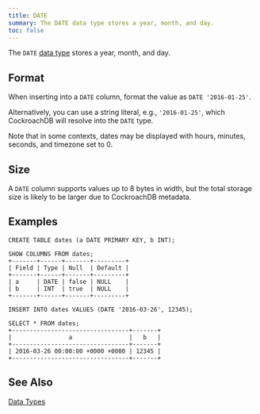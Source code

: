 ```yaml
---
title: DATE
summary: The DATE data type stores a year, month, and day.
toc: false
---
```


The `DATE` [data type](data-types.html) stores a year, month, and day.

<div id="toc"></div>

## Format

When inserting into a `DATE` column, format the value as `DATE '2016-01-25'`.

Alternatively, you can use a string literal, e.g., `'2016-01-25'`, which CockroachDB will resolve into the `DATE` type.

Note that in some contexts, dates may be displayed with hours, minutes, seconds, and timezone set to 0.

## Size

A `DATE` column supports values up to 8 bytes in width, but the total storage size is likely to be larger due to CockroachDB metadata.

## Examples

~~~
CREATE TABLE dates (a DATE PRIMARY KEY, b INT);

SHOW COLUMNS FROM dates;
+-------+------+-------+---------+
| Field | Type | Null  | Default |
+-------+------+-------+---------+
| a     | DATE | false | NULL    |
| b     | INT  | true  | NULL    |
+-------+------+-------+---------+

INSERT INTO dates VALUES (DATE '2016-03-26', 12345);

SELECT * FROM dates;
+---------------------------------+-------+
|                a                |   b   |
+---------------------------------+-------+
| 2016-03-26 00:00:00 +0000 +0000 | 12345 |
+---------------------------------+-------+
~~~

## See Also

[Data Types](data-types.html)